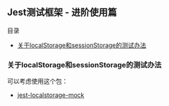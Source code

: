 ## Jest测试框架 - 进阶使用篇

目录
- [关于localStorage和sessionStorage的测试办法](#关于localStorage和sessionStorage的测试办法)


### 关于localStorage和sessionStorage的测试办法
可以考虑使用这个包：                          
- [jest-localstorage-mock](https://github.com/clarkbw/jest-localstorage-mock)
